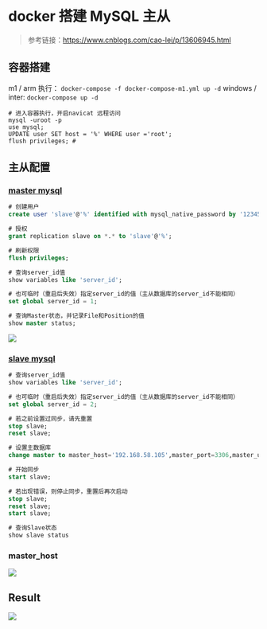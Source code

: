# docker 搭建 MySQL 主从

> 参考链接：https://www.cnblogs.com/cao-lei/p/13606945.html

## 容器搭建

m1 / arm 执行： `docker-compose -f docker-compose-m1.yml up -d`
windows / inter: `docker-compose up -d`

```shell
# 进入容器执行，开启navicat 远程访问
mysql -uroot -p
use mysql;
UPDATE user SET host = '%' WHERE user ='root';
flush privileges; #
```

## 主从配置

### [master mysql](sqls/master.sql)

```sql
# 创建用户
create user 'slave'@'%' identified with mysql_native_password by '123456';

# 授权
grant replication slave on *.* to 'slave'@'%';

# 刷新权限
flush privileges;

# 查询server_id值
show variables like 'server_id';

# 也可临时（重启后失效）指定server_id的值（主从数据库的server_id不能相同）
set global server_id = 1;

# 查询Master状态，并记录File和Position的值
show master status;
```

![](https://cdn.nlark.com/yuque/0/2022/png/1624081/1668430904760-be384acd-85ef-4974-adc7-b16addbd285b.png?x-oss-process=image%2Fresize%2Cw_1500%2Climit_0)

### [slave mysql](sqls/slave.sql)

```sql
# 查询server_id值
show variables like 'server_id';

# 也可临时（重启后失效）指定server_id的值（主从数据库的server_id不能相同）
set global server_id = 2;

# 若之前设置过同步，请先重置
stop slave;
reset slave;

# 设置主数据库
change master to master_host='192.168.58.105',master_port=3306,master_user='slave',master_password='password',master_log_file='mysql-bin.000003',master_log_pos=2179;

# 开始同步
start slave;

# 若出现错误，则停止同步，重置后再次启动
stop slave;
reset slave;
start slave;

# 查询Slave状态
show slave status
```

### master_host

![](https://cdn.nlark.com/yuque/0/2022/png/1624081/1668433849748-584fe538-2818-4c7a-9d49-ae57d4024023.png?x-oss-process=image%2Fresize%2Cw_1300%2Climit_0)

## Result

![](https://cdn.nlark.com/yuque/0/2022/png/1624081/1668434243211-f68c5c36-aeb8-4f92-99f5-5c350148e5a2.png?x-oss-process=image%2Fresize%2Cw_1418%2Climit_0)
